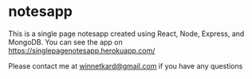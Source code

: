 # notesapp

This is a single page notesapp created using React, Node, Express, and MongoDB. You can see the app on https://singlepagenotesapp.herokuapp.com/

Please contact me at winnetkard@gmail.com if you have any questions

